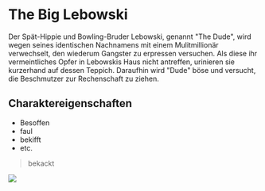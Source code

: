 # The Big Lebowski

Der Spät-Hippie und Bowling-Bruder Lebowski, genannt "The Dude", 
wird wegen seines identischen Nachnamens mit einem Mulitmillionär verwechselt, 
den wiederum Gangster zu erpressen versuchen. Als diese ihr vermeintliches Opfer in Lebowskis Haus nicht
antreffen, urinieren sie kurzerhand auf dessen Teppich. 
Daraufhin wird "Dude" böse und versucht, die Beschmutzer zur Rechenschaft zu ziehen.

## Charaktereigenschaften
* Besoffen
* faul
* bekifft
* etc. 

> bekackt

<img src="https://www.google.com/url?sa=i&url=https%3A%2F%2Fwww.gmx.ch%2Fmagazine%2Funterhaltung%2Fkino%2Fdude-70-kultigsten-rollen-jeff-bridges-34220484&psig=AOvVaw25UEAyMETxEc7Sr_JvOiIG&ust=1592922044766000&source=images&cd=vfe&ved=0CAIQjRxqFwoTCICG0pbPleoCFQAAAAAdAAAAABAJ"/>
